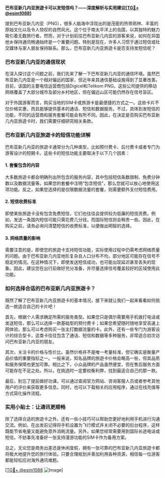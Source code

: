 **巴布亚新几内亚旅遊卡可以发短信吗？——深度解析与实用建议[[TG💪+ @esim1088](https://t.me/s/esim1088)]**

提到巴布亚新几内亚（PNG），很多人脑海中浮现出的是茂密的热带雨林、丰富的原始文化以及令人惊叹的自然风光。这个位于南太平洋上的岛国，以其独特的魅力吸引着无数旅行者。然而，对于计划前往巴布亚新几内亚的游客来说，如何在异国他乡保持通讯畅通始终是一个重要问题。特别是现在，许多人习惯于通过短信或社交媒体与家人朋友保持联系。那么，巴布亚新几内亚旅遊卡是否支持发短信呢？

### 巴布亚新几内亚的通信现状

在深入探讨这个问题之前，我们先来了解一下巴布亚新几内亚的通信环境。虽然巴布亚新几内亚是一个相对偏远的国家，但近年来其通信基础设施得到了显著改善。目前，该国的主要电信运营商包括Digicel和Telikom PNG。这些公司提供的移动网络覆盖了大部分城市及部分乡村地区，但在偏远山区可能仍然存在信号盲区。

对于外国游客而言，购买当地的SIM卡或旅游卡是最便捷的方式之一。这些卡片不仅价格实惠，而且能够提供基本的通话、短信和数据服务。不过，具体到发短信的功能，不同的运营商和服务套餐可能会有所不同。因此，在决定是否购买巴布亚新几内亚旅遊卡时，我们需要仔细研究相关条款。

### 巴布亚新几内亚旅遊卡的短信功能详解

巴布亚新几内亚的旅遊卡通常分为几种类型，比如预付费卡、后付费卡或者专门为游客设计的短期卡。这些卡的短信功能主要取决于以下几个因素：

#### 1. 套餐包含的内容
大多数旅遊卡都会明确列出所包含的服务内容，其中包括短信条数限制、免费分钟数以及数据流量等。如果您的套餐中注明“包含短信”，那么您就可以放心地使用这项功能。反之，如果您选择的是仅限数据流量的套餐，则需要额外支付短信费用。

#### 2. 短信收费标准
即使某些旅遊卡没有包含免费短信，它们也往往会提供较为低廉的短信资费。例如，发送一条国内短信可能只需花费几分钱，而国际短信则会稍贵一些。因此，在购买之前，请务必询问清楚短信的收费标准，以便做出明智的选择。

#### 3. 网络质量的影响
需要注意的是，即使您的旅遊卡支持短信功能，实际使用过程中仍需考虑网络质量的问题。由于巴布亚新几内亚地形复杂且人口分布不均，部分地区可能存在信号不稳定的情况。在这种情况下，即使发送短信成功，也可能出现延迟甚至丢失的现象。因此，建议您在出行前做好充分准备，并尽量选择信号覆盖较好的区域使用此功能。

### 如何选择合适的巴布亚新几内亚旅遊卡？

既然了解了巴布亚新几内亚旅遊卡的基本情况，接下来就让我们一起来看看如何挑选一款适合自己的卡片吧！

首先，根据个人需求确定所需的服务类型。如果您只是偶尔需要用手机拨打电话或发送短信，那么可以选择一款基础型的预付费卡；如果您希望随时随地享受高速上网体验，那么可以考虑购买一张主打数据流量的卡。此外，还有一些专门为游客设计的综合型卡，这类卡往往包含了通话、短信和数据等多种服务，非常适合初次访问巴布亚新几内亚的朋友。

其次，关注卡的价格与性价比。虽然价格并不是唯一考量标准，但它确实是衡量产品价值的重要指标之一。一般来说，知名品牌的旅遊卡价格会略高一些，但其品质和服务保障也更加可靠。相比之下，小众品牌的产品虽然便宜，但在售后服务方面可能存在不足之处。所以，在挑选时一定要权衡利弊，找到最适合自己的那一款。

最后，别忘了提前做好功课。可以通过查阅官方网站、咨询客服人员或者参考其他用户的评价来获取更多信息。同时，也可以下载相关的应用程序，通过在线充值等方式简化操作流程。

### 实用小贴士：让通讯更顺畅

除了选择合适的旅遊卡之外，还有一些小技巧可以帮助您更好地利用手机进行沟通交流。例如，在出发前记得将手机设置为飞行模式并关闭不必要的后台程序，这样既能节省电量又能避免意外消耗流量。另外，如果您经常需要用到国际长途电话或短信，不妨事先准备好一张支持漫游功能的SIM卡作为备用方案。

总之，无论您是商务出差还是休闲度假，拥有一张可靠的巴布亚新几内亚旅遊卡都将极大地提升您的旅行体验。只要合理规划并善加利用各种资源，相信每一位游客都能轻松应对海外通讯难题。

[[TG💪+ @esim1088](https://t.me/s/esim1088) ![Image](https://i.postimg.cc/4NQfJmqS/Snipaste-2025-05-13-00-14-12.png)]